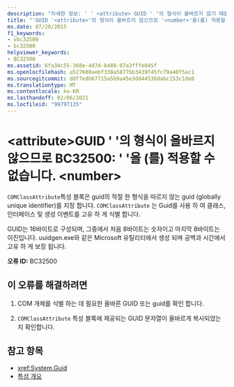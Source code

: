 ```yaml
---
description: "자세한 정보: ' ' <attribute> GUID ' '의 형식이 올바르지 않기 때문에 BC32500: ' '을 (를) 적용할 수 없습니다. <number>"
title: "'GUID '<attribute>'의 형식이 올바르지 않으므로 '<number>'을(를) 적용할 수 없습니다."
ms.date: 07/20/2015
f1_keywords:
- vbc32500
- bc32500
helpviewer_keywords:
- BC32500
ms.assetid: 6fa34c55-368e-4d7d-b488-07a3fffe045f
ms.openlocfilehash: a527608aebf338a5877bb3439f45fc79a40f5ac1
ms.sourcegitcommit: ddf7edb67715a5b9a45e3dd44536dabc153c1de0
ms.translationtype: MT
ms.contentlocale: ko-KR
ms.lasthandoff: 02/06/2021
ms.locfileid: "99797135"
---
```

# <a name="bc32500-attribute-cannot-be-applied-because-the-format-of-the-guid-number-is-not-correct"></a>\<attribute>GUID ' '의 형식이 올바르지 않으므로 BC32500: ' '을 (를) 적용할 수 없습니다. \<number>

`COMClassAttribute`특성 블록은 guid의 적절 한 형식을 따르지 않는 guid (globally unique identifier)를 지정 합니다. `COMClassAttribute` 는 Guid를 사용 하 여 클래스, 인터페이스 및 생성 이벤트를 고유 하 게 식별 합니다.

 GUID는 16바이트로 구성되며, 그중에서 처음 8바이트는 숫자이고 마지막 8바이트는 이진입니다. uuidgen.exe와 같은 Microsoft 유틸리티에서 생성 되며 공백과 시간에서 고유 하 게 보장 됩니다.

 **오류 ID:** BC32500

## <a name="to-correct-this-error"></a>이 오류를 해결하려면

1. COM 개체를 식별 하는 데 필요한 올바른 GUID 또는 guid를 확인 합니다.

2. `COMClassAttribute` 특성 블록에 제공되는 GUID 문자열이 올바르게 복사되었는지 확인합니다.

## <a name="see-also"></a>참고 항목

- <xref:System.Guid>
- [특성 개요](../../programming-guide/concepts/attributes/index.md)
